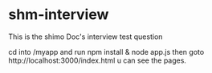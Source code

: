 # shm-interview
This is the shimo Doc's interview test question

cd into /myapp and run npm install & node app.js
then goto http://localhost:3000/index.html
u can see the pages.
